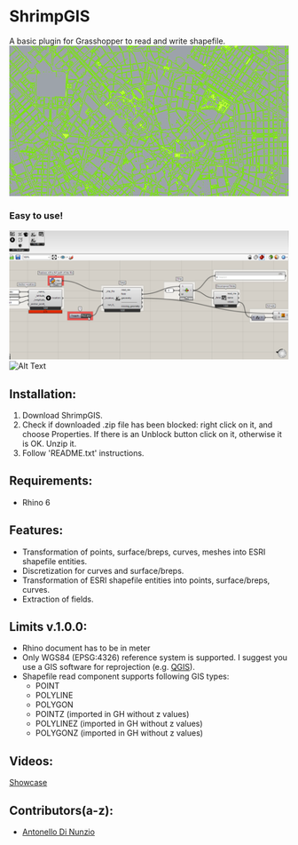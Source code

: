# ShrimpGIS
A basic plugin for Grasshopper to read and write shapefile.
![Alt Text](https://github.com/AntonelloDN/ShrimpGIS/blob/master/examples/ShrimpGIS_milan_top.png)
### Easy to use!
![Alt Text](https://github.com/AntonelloDN/ShrimpGIS/blob/master/examples/shrimp_gis.gif)
![Alt Text](https://github.com/AntonelloDN/ShrimpGIS/blob/master/examples/shrimp_gis_mesh.gif)
## Installation:
1. Download ShrimpGIS.
2. Check if downloaded .zip file has been blocked: right click on it, and choose Properties. If there is an Unblock button click on it, otherwise it is OK. Unzip it.
3. Follow 'README.txt' instructions.
## Requirements:
* Rhino 6
## Features:
* Transformation of points, surface/breps, curves, meshes into ESRI shapefile entities.
* Discretization for curves and surface/breps.
* Transformation of ESRI shapefile entities into points, surface/breps, curves.
* Extraction of fields.
## Limits v.1.0.0:
* Rhino document has to be in meter
* Only WGS84 (EPSG:4326) reference system is supported. I suggest you use a GIS software for reprojection (e.g. [QGIS](https://www.qgis.org/en/site/)).
* Shapefile read component supports following GIS types:
  * POINT
  * POLYLINE
  * POLYGON
  * POINTZ (imported in GH without z values)
  * POLYLINEZ (imported in GH without z values)
  * POLYGONZ (imported in GH without z values)
## Videos:
[Showcase](https://youtu.be/UY8ezRylcj4)
## Contributors(a-z):
* [Antonello Di Nunzio](https://github.com/AntonelloDN)



